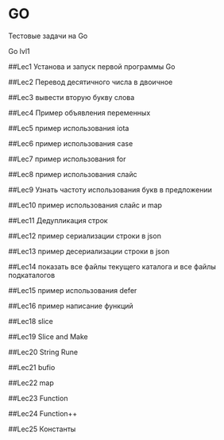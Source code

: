 # GO

Тестовые задачи на Go

Go lvl1 

##Lec1 Установа и запуск первой программы Go

##Lec2 Перевод десятичного числа в двоичное

##Lec3 вывести вторую букву слова

##Lec4 Пример объявления переменных

##Lec5 пример использования iota

##Lec6 пример использования case

##Lec7 пример использования for

##Lec8 пример использования слайс

##Lec9 Узнать частоту использования букв в предложении

##Lec10 пример использования слайс и map

##Lec11 Дедупликация строк

##Lec12 пример сериализации строки в json

##Lec13 пример десериализации строки в json

##Lec14 показать все файлы текущего каталога и все файлы подкаталогов

##Lec15 пример использования defer

##Lec16 пример написание функций

##Lec18 slice

##Lec19 Slice and Make

##Lec20 String Rune

##Lec21 bufio

##Lec22 map

##Lec23 Function

##Lec24 Function++

##Lec25 Константы